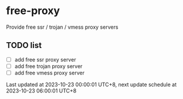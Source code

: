 
# free-proxy
Provide free ssr / trojan / vmess proxy servers


## TODO list
- [ ] add free ssr proxy server
- [ ] add free trojan proxy server
- [ ] add free vmess proxy server

Last updated at 2023-10-23 00:00:01 UTC+8, next update schedule at 2023-10-23 06:00:01 UTC+8

